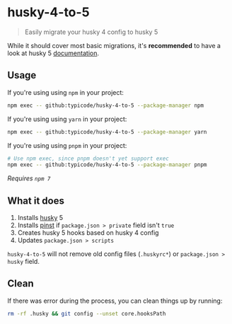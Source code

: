 # husky-4-to-5

> Easily migrate your husky 4 config to husky 5

While it should cover most basic migrations, it's __recommended__ to have a look at husky 5 [documentation](https://typicode.github.io/husky).

## Usage

If you're using using `npm` in your project:

```sh
npm exec -- github:typicode/husky-4-to-5 --package-manager npm
```

If you're using using `yarn` in your project:

```sh
npm exec -- github:typicode/husky-4-to-5 --package-manager yarn
```

If you're using using `pnpm` in your project:

```sh
# Use npm exec, since pnpm doesn't yet support exec
npm exec -- github:typicode/husky-4-to-5 --package-manager pnpm
```

_Requires `npm 7`_

## What it does

1. Installs [husky](https://github.com/typicode/husky) 5
1. Installs [pinst](https://github.com/typicode/pinst) if `package.json > private` field isn't `true`
1. Creates husky 5 hooks based on husky 4 config 
1. Updates `package.json > scripts`

`husky-4-to-5` will not remove old config files (`.huskyrc*`) or `package.json > husky` field.

## Clean

If there was error during the process, you can clean things up by running:

```sh
rm -rf .husky && git config --unset core.hooksPath
```
